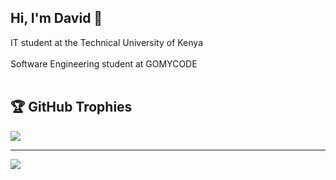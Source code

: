 ## Hi, I'm David 🤩

IT student at the Technical University of Kenya<br><br>
Software Engineering student at GOMYCODE<br><br>


## 🏆 GitHub Trophies
![](https://github-profile-trophy.vercel.app/?username=DBusuru&theme=merko&no-frame=false&no-bg=false&margin-w=4)

---
[![](https://visitcount.itsvg.in/api?id=DBusuru&icon=0&color=0)](https://visitcount.itsvg.in)

<!-- Proudly created with GPRM ( https://gprm.itsvg.in ) -->
